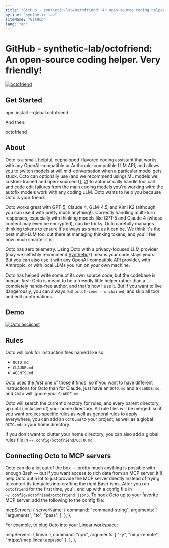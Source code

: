 ```yaml
---
title: "GitHub - synthetic-lab/octofriend: An open-source coding helper. Very friendly!"
byline: "synthetic-lab"
siteName: "GitHub"
lang: "en"
---
```


# GitHub - synthetic-lab/octofriend: An open-source coding helper. Very friendly!

[![octofriend](https://raw.githubusercontent.com/synthetic-lab/octofriend/main/octofriend.png)](https://raw.githubusercontent.com/synthetic-lab/octofriend/main/octofriend.png)

## Get Started

[](#get-started)

npm install --global octofriend

And then:

octofriend

## About

[](#about)

Octo is a small, helpful, cephalopod-flavored coding assistant that works with any OpenAI-compatible or Anthropic-compatible LLM API, and allows you to switch models at will mid-conversation when a particular model gets stuck. Octo can optionally use (and we recommend using) ML models we custom-trained and open-sourced ([1](https://huggingface.co/syntheticlab/diff-apply), [2](https://huggingface.co/syntheticlab/fix-json)) to automatically handle tool call and code edit failures from the main coding models you're working with: the autofix models work with any coding LLM. Octo wants to help you because Octo is your friend.

Octo works great with GPT-5, Claude 4, GLM-4.5, and Kimi K2 (although you can use it with pretty much anything!). Correctly handling multi-turn responses, especially with thinking models like GPT-5 and Claude 4 (whose content may even be encrypted), can be tricky. Octo carefully manages thinking tokens to ensure it's always as smart as it can be. We think it's the best multi-LLM tool out there at managing thinking tokens, and you'll feel how much smarter it is.

Octo has zero telemetry. Using Octo with a privacy-focused LLM provider (may we selfishly recommend [Synthetic](https://synthetic.new/)?) means your code stays yours. But you can also use it with any OpenAI-compatible API provider, with Anthropic, or with local LLMs you run on your own machine.

Octo has helped write some of its own source code, but the codebase is human-first: Octo is meant to be a friendly little helper rather than a completely hands-free author, and that's how I use it. But if you want to live dangerously, you can always run `octofriend --unchained`, and skip all tool and edit confirmations.

## Demo

[](#demo)

[![Octo asciicast](https://raw.githubusercontent.com/synthetic-lab/octofriend/main/octo-asciicast.svg)](https://asciinema.org/a/728456)

## Rules

[](#rules)

Octo will look for instruction files named like so:

*   `OCTO.md`
*   `CLAUDE.md`
*   `AGENTS.md`

Octo uses the _first_ one of those it finds: so if you want to have different instructions for Octo than for Claude, just have an `OCTO.md` and a `CLAUDE.md`, and Octo will ignore your `CLAUDE.md`.

Octo will search the current directory for rules, and every parent directory, up until (inclusive of) your home directory. All rule files will be merged: so if you want project-specific rules as well as general rules to apply everywhere, you can add an `OCTO.md` to your project, as well as a global `OCTO.md` in your home directory.

If you don't want to clutter your home directory, you can also add a global rules file in `~/.config/octofriend/OCTO.md`.

## Connecting Octo to MCP servers

[](#connecting-octo-to-mcp-servers)

Octo can do a lot out of the box — pretty much anything is possible with enough Bash — but if you want access to rich data from an MCP server, it'll help Octo out a lot to just provide the MCP server directly instead of trying to contort its tentacles into crafting the right Bash-isms. After you run `octofriend` for the first time, you'll end up with a config file in `~/.config/octofriend/octofriend.json5`. To hook Octo up to your favorite MCP server, add the following to the config file:

mcpServers: {
  serverName: {
    command: "command-string",
    arguments: \[
      "arguments",
      "to",
      "pass",
    \],
  },
},

For example, to plug Octo into your Linear workspace:

mcpServers: {
  linear: {
    command: "npx",
    arguments: \[ "-y", "mcp-remote", "https://mcp.linear.app/sse" \],
  },
},